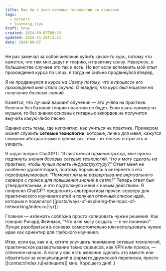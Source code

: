 ```yaml
---
title: Как бы я учил сетевые технологии на практике
tags:
  - network
  - learning_tips
draft: true
created: 2024-09-07T09:53
updated: 2024-11-26T13:12
date: 2024-09-07
---
```

Не раз замечал за собой желание купить какой-то курс, потому что кажется, что там мне дадут и теорию, и практику сразу. Наверное, в большинстве случаев это так и есть. Но вот если вспомнить мой опыт прохождения курса по Linux, я тогда не сильно продвинулся вперёд. 

*Я не продвинулся в курсе на Udemy потому, что в процессе его прохождения мне стало скучно. Очевидно, что курс был нацелен на получение базовых знаний*

Кажется, что лучший вариант обучения — это учёба на практике. Конечно без базовой теории практики не будет. Если взять пример из музыки, то без знания основных гитарных аккордов не получится выучить какую-либо песню

Однако есть темы, где непонятно, как учиться на практике. Примером может служить **сетевые технологии**, которые, лично для меня, кажутся слишком абстрактными в целом как тема - их нельзя потрогать и увидеть.

Я задал вопрос ChatGPT: _“Я системный администратор, мне нужно подтянуть знания базовых сетевых технологий. Что я могу сделать на практике, чтобы лучше понять инфраструктуру?”_ Ответ меня не особенно удовлетворил, поэтому порывшись в интернете я его переформулировал: _“Поможет ли мне развертывание виртуального сервера с прокси для повышения знаний в сетях?”_
Теперь ответ был утвердительным, и это подтолкнуло меня к новым действиям. Я попросил ChatGPT предложить альтернативы прокси-серверу для практического изучения сетей и получил отличный список идей, которым я поделился [[posts/ways-of-exploring-the-topic-of-networking/index.ru|тут]]

Главное — избежать соблазна просто копировать чужие решения. Как говорил Ричард Фейнман, “Что я не могу создать — я не понимаю”. Лучше разобраться в основах самостоятельно или использовать чужие идеи как ориентир для глубокого изучения.

Итак, если вы, как и я, хотите улучшить понимание сетевых технологий, практическое развертывание таких сервисов, как VPN или прокси, — отличное начало. А если у вас есть желание сделать это вместе или обратиться за консультацией в формате дружеской переписки, просто [[contact/index.ru|напишите]] мне. Хорошего дня! :)













